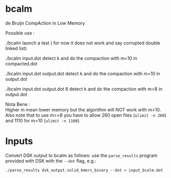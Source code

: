 bcalm
=====

de Bruijn CompAction in Low Memory

Possible use :

./bcalm
launch a test ( for now it does not work and say corrupted double linked list)

./bcalm input.dot
detect k and do the compaction with m=10 in compacted.dot

./bcalm input.dot output.dot
detect k and do the compaction with m=10 in output.dot

./bcalm input.dot output.dot 8
detect k and do the compaction with m=8 in output.dot



Nota Bene :   
Higher m mean lower memory but the algorithm will NOT work with m>10.   
Also note that to use m>=8 you have to allow 260 open files (`ulimit -n 260`)
and 1110 for m=10 (`ulimit -n 1100`).

Inputs
======

Convert DSK output to bcalm as follows: use the `parse_results` program
provided with DSK with the `--dot` flag, e.g.: 

`./parse_results dsk_output.solid_kmers_binary --dot > input_bcalm.dot`
